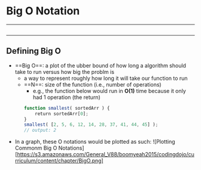 # Big O Notation
---
```toc
```
---

## Defining Big O
- ==Big O==: a plot of the ubber bound of how long a algorithm should take to run versus how big the problm is
	- a way to represent roughly how long it will take our function to run
	- ==N==: size of the function (i.e., number of operations)
		- e.g., the function below would run in **O(1)** time because it only had 1 operation (the return)
		```js
		function smallest( sortedArr ) {
		    return sortedArr[0];
		}
		smallest( [2, 5, 6, 12, 14, 28, 37, 41, 44, 45] );
		// output: 2
		```
- In a graph, these O notations would be plotted as such:
	![Plotting Commonm Big O Notations][https://s3.amazonaws.com/General_V88/boomyeah2015/codingdojo/curriculum/content/chapter/BigO.png] 
